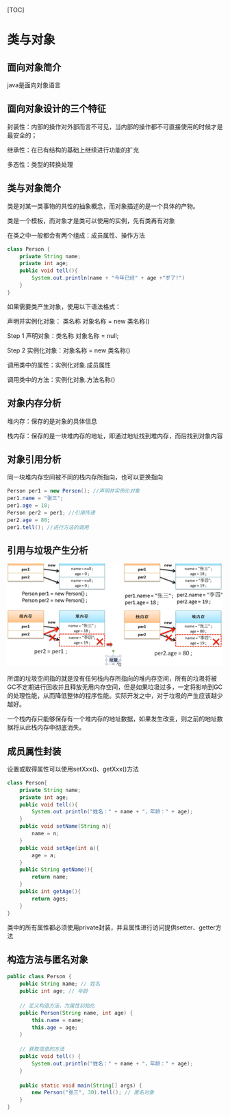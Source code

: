 [TOC]



# 类与对象

## 面向对象简介

java是面向对象语言

## 面向对象设计的三个特征

封装性：内部的操作对外部而言不可见，当内部的操作都不可直接使用的时候才是最安全的；

继承性：在已有结构的基础上继续进行功能的扩充

多态性：类型的转换处理

## 类与对象简介

类是对某一类事物的共性的抽象概念，而对象描述的是一个具体的产物。

类是一个模板，而对象才是类可以使用的实例，先有类再有对象

在类之中一般都会有两个组成：成员属性、操作方法

```java
class Person {
    private String name;
    private int age;
    public void tell(){
        System.out.println(name + "今年已经" + age +"岁了!")
    }
}
```

如果需要类产生对象，使用以下语法格式：

声明并实例化对象： 类名称 对象名称 = new 类名称()



Step 1 声明对象：类名称 对象名称 = null;

Step 2 实例化对象：对象名称 = new 类名称()



调用类中的属性：实例化对象.成员属性

调用类中的方法：实例化对象.方法名称()

## 对象内存分析

堆内存：保存的是对象的具体信息

栈内存：保存的是一块堆内存的地址，即通过地址找到堆内存，而后找到对象内容

## 对象引用分析

同一块堆内存空间被不同的栈内存所指向，也可以更换指向

```java
Person per1 = new Person(); //声明并实例化对象
per1.name = "张三";
per1.age = 18;
Person per2 = per1; //引用传递
per2.age = 80;
per1.tell(); //进行方法的调用
```

## 引用与垃圾产生分析

![image-20221023233220536](pic\image-20221023233220536.png)

所谓的垃圾空间指的就是没有任何栈内存所指向的堆内存空间，所有的垃圾将被GC不定期进行回收并且释放无用内存空间，但是如果垃圾过多，一定将影响到GC的处理性能，从而降低整体的程序性能。实际开发之中，对于垃圾的产生应该越少越好。

一个栈内存只能够保存有一个堆内存的地址数据，如果发生改变，则之前的地址数据将从此栈内存中彻底消失。

## 成员属性封装

设置或取得属性可以使用setXxx()、getXxx()方法

```java
class Person{
    private String name;
    private int age;
    public void tell(){
        System.out.println("姓名：" + name + "，年龄：" + age);
    }
    public void setName(String n){
        name = n;
    }
    public void setAge(int a){
        age = a;
    }
    public String getName(){
        return name;
    }
    public int getAge(){
        return ages;
    }
}
```

类中的所有属性都必须使用private封装，并且属性进行访问提供setter、getter方法

## 构造方法与匿名对象

```java
public class Person {
    public String name; // 姓名
    public int age; // 年龄

    // 定义构造方法，为属性初始化
    public Person(String name, int age) {
        this.name = name;
        this.age = age;
    }

    // 获取信息的方法
    public void tell() {
        System.out.println("姓名：" + name + "，年龄：" + age);
    }

    public static void main(String[] args) {
        new Person("张三", 30).tell(); // 匿名对象
    }
}
```

